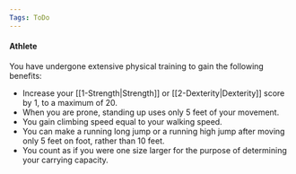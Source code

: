 ```yaml
---
Tags: ToDo
---
```

#### Athlete

You have undergone extensive physical training to gain the following benefits:

-   Increase your [[1-Strength|Strength]] or [[2-Dexterity|Dexterity]] score by 1, to a maximum of 20.
-   When you are prone, standing up uses only 5 feet of your movement.
-   You gain climbing speed equal to your walking speed.
-   You can make a running long jump or a running high jump after moving only 5 feet on foot, rather than 10 feet.
-   You count as if you were one size larger for the purpose of determining your carrying capacity.
